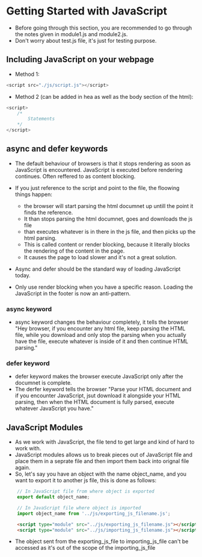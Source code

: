 # Getting Started with JavaScript

- Before going through this section, you are recommended to go through the notes given in module1.js and module2.js.
- Don't worry about test.js file, it's just for testing purpose.

## Including JavaScript on your webpage

- Method 1:
```javascript
<script src="./js/script.js"></script>
```

- Method 2 (can be added in hea as well as the body section of the html):
```javascript
<script>
    /*
        Statements
    */
</script>
```

## async and defer keywords

- The default behaviour of browsers is that it stops rendering as soon as JavaScript is encountered. JavaScript is executed before rendering continues. Often reffered to as content blocking.
- If you just reference to the script  and point to the file, the floowing things happen:
  - the browser will start parsing the html documnet up untill the point it finds the reference.
  - It than stops parsing the html documnet, goes and downloads the js file
  - than executes whatever is in there in the js file, and then picks up the html parsing.
  - This is called content or render blocking, because it literally blocks the rendering of the content in the page.
  - It causes the page to load slower and it's not a great solution.

- Async and defer should be the standard way of loading JavaScript today.
- Only use render blocking when you have a specific reason. Loading the JavaScript in the footer is now an anti-pattern.

### async keyword
- async keyword changes the behaviour completely, it tells the browser "Hey browser, if you encounter any html file, keep parsing the HTML file, while you download and only stop the parsing when you actually have the file, execute whatever is inside of it and then continue HTML parsing."

### defer keyword
- defer keyword makes the browser execute JavaScript only after the documnet is complete.
- The derfer keyword tells the browser "Parse your HTML document and if you encounter JavaScript, jsut download it alongside your HTML parsing, then when the HTML document is fully parsed, execute whatever JavaScript you have."

## JavaScript Modules
- As we work with JavaScript, the file tend to get large and kind of hard to work with.
- JavaScript modules allows us to break pieces out of JavaScript file and place them in a seprate file and then import them back into orignal file again.
- So, let's say you have an object with the name object_name, and you want to export it to another js file, this is done as follows:
```javascript
    // In JavaScript file from where object is exported
    export default object_name;
```
```javascript
    // In JavaScript file where object is imported
    import object_name from '../js/exporting_js_filename.js';
```
```html
    <script type="module" src="../js/exporting_js_filename.js"></script>
    <script type="module" src="../js/importing_js_filename.js"></script>
```
- The object sent from the exporting_js_file to importing_js_file can't be accessed as it's out of the scope of the importing_js_file